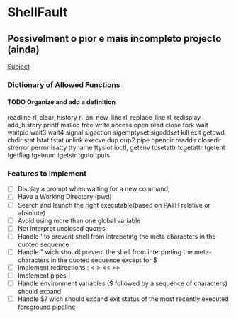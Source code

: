 # ShellFault

## Possivelment o pior e mais incompleto projecto (ainda)

[Subject](https://cdn.intra.42.fr/pdf/pdf/138331/en.subject.pdf)
### Dictionary of Allowed Functions

#### TODO Organize and add a definition
readline
rl_clear_history
rl_on_new_line
rl_replace_line
rl_redisplay
add_history
printf
malloc
free
write
access
open
read
close
fork
wait
waitpid
wait3
wait4
signal
sigaction
sigemptyset
sigaddset
kill
exit
getcwd
chdir
stat
lstat
fstat
unlink
execve
dup
dup2
pipe
opendir
readdir
closedir
strerror
perror
isatty
ttyname
ttyslot
ioctl,
getenv
tcsetattr
tcgetattr
tgetent
tgetflag
tgetnum
tgetstr
tgoto
tputs
### Features to Implement
- [ ] Display a prompt when waiting for a new command;
- [ ] Have a Working Directory (pwd)
- [ ] Search and launch the right executable(based on PATH relative or absolute)
- [ ] Avoid using more than one global variable
- [ ] Not interpret unclosed quotes
- [ ] Handle ' to prevent shell from intrepeting the meta characters in the quoted sequence
- [ ] Handle " wich shoudl prevent the shell from interpreting the meta-characters in the quoted sequence except for $
- [ ] Implement redirections : < > << >>
- [ ] Implement pipes |
- [ ] Handle environment variables ($ followed by a sequence of characters) should expand
- [ ] Handle $? wich should expand exit status of the most recently executed foreground pipeline
